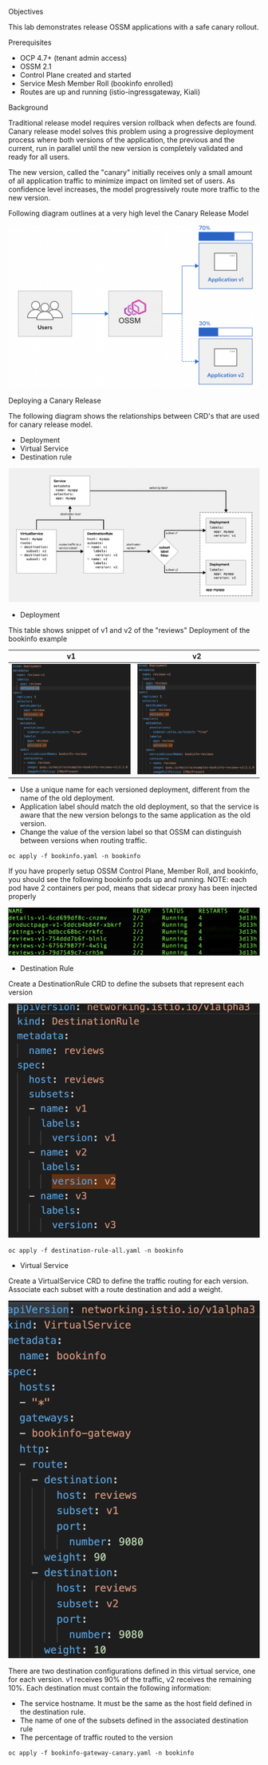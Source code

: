 Objectives

This lab demonstrates release OSSM applications with a safe canary rollout.

Prerequisites

- OCP 4.7+ (tenant admin access)
- OSSM 2.1
-   Control Plane created and started
-   Service Mesh Member Roll (bookinfo enrolled)
-   Routes are up and running (istio-ingressgateway, Kiali)

Background

Traditional release model requires version rollback when defects are found.  
Canary release model solves this problem using a progressive deployment process where
both versions of the application, the previous and the current, run in parallel until the new version is
completely validated and ready for all users. 

The new version, called the "canary" initially receives only a small amount of all application traffic to minimize impact on limited set of users. 
As confidence level increases, the model progressively route more traffic to the new version.

Following diagram outlines at a very high level the Canary Release Model

![](canary.png)

Deploying a Canary Release

The following diagram shows the relationships between CRD's that are used for canary release model.
- Deployment
- Virtual Service
- Destination rule

![](ossm-crd1.png)

- Deployment

This table shows snippet of v1 and v2 of the "reviews" Deployment of the bookinfo example

| v1 | v2 |
| ----------- | ----------- |
| ![](reviews-v1.png) | ![](reviews-v2.png) |

- Use a unique name for each versioned deployment, different from the name of the old deployment.
- Application label should match the old deployment, so that the service is aware that the new version belongs to the same application as the old version.
- Change the value of the version label so that OSSM can distinguish between versions when routing traffic.

<div class="snippet-clipboard-content notranslate position-relative overflow-auto" data-snippet-clipboard-copy-content="oc apply -f bookinfo.yaml -n bookinfo"><pre class="notranslate"><code>oc apply -f bookinfo.yaml -n bookinfo</code></pre></div>

If you have properly setup OSSM Control Plane, Member Roll, and bookinfo, you should see the following bookinfo pods up and running.
NOTE: each pod have 2 containers per pod, means that sidecar proxy has been injected properly

![](bookinfo-pods.png)

- Destination Rule

Create a DestinationRule CRD to define the subsets that represent each version

![](destinationrule.png)

<div class="snippet-clipboard-content notranslate position-relative overflow-auto" data-snippet-clipboard-copy-content="oc apply -f destination-rule-all.yaml -n bookinfo"><pre class="notranslate"><code>oc apply -f destination-rule-all.yaml -n bookinfo</code></pre></div>

- Virtual Service

Create a VirtualService CRD to define the traffic routing for each version. 
Associate each subset with a route destination and add a weight.

![](virtualservice.png)

There are two destination configurations defined in this virtual service, one for each
version. v1 receives 90% of the traffic, v2 receives the remaining 10%. 
Each destination must contain the following information:

- The service hostname. It must be the same as the host field defined in the destination rule.
- The name of one of the subsets defined in the associated destination rule
- The percentage of traffic routed to the version

<div class="snippet-clipboard-content notranslate position-relative overflow-auto" data-snippet-clipboard-copy-content="oc apply -f bookinfo-gateway-canary.yaml -n bookinfo"><pre class="notranslate"><code>oc apply -f bookinfo-gateway-canary.yaml -n bookinfo</code></pre></div>
